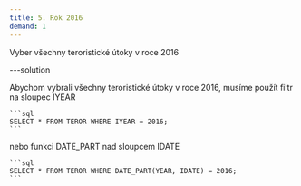 ```yaml
---
title: 5. Rok 2016
demand: 1
---
```


Vyber všechny teroristické útoky v roce 2016

---solution

Abychom vybrali všechny teroristické útoky v roce 2016, musíme použít filtr na sloupec IYEAR

    ```sql
    SELECT * FROM TEROR WHERE IYEAR = 2016;
    ```

nebo funkci DATE_PART nad sloupcem IDATE

    ```sql
    SELECT * FROM TEROR WHERE DATE_PART(YEAR, IDATE) = 2016;
    ```
